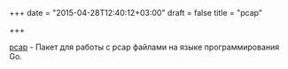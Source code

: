 +++
date = "2015-04-28T12:40:12+03:00"
draft = false
title = "pcap"

+++

<p><a href="https://github.com/0intro/pcap">pcap</a>&nbsp;- Пакет для работы с pcap&nbsp;файлами на языке программирования Go.</p>

